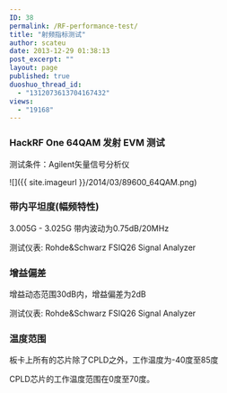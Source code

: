 ```yaml
---
ID: 38
permalink: /RF-performance-test/
title: "射频指标测试"
author: scateu
date: 2013-12-29 01:38:13
post_excerpt: ""
layout: page
published: true
duoshuo_thread_id:
  - "1312073613704167432"
views:
  - "19168"
---
```

### HackRF One 64QAM 发射 EVM 测试

测试条件：Agilent矢量信号分析仪

![]({{ site.imageurl }}/2014/03/89600_64QAM.png)

### 带内平坦度(幅频特性)

3.005G - 3.025G 带内波动为0.75dB/20MHz

测试仪表: Rohde&Schwarz FSIQ26 Signal Analyzer

### 增益偏差

增益动态范围30dB内，增益偏差为2dB

测试仪表: Rohde&Schwarz FSIQ26 Signal Analyzer

### 温度范围

板卡上所有的芯片除了CPLD之外，工作温度为-40度至85度

CPLD芯片的工作温度范围在0度至70度。

